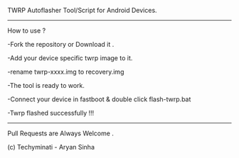 TWRP Autoflasher Tool/Script for Android Devices.

----------------------------------------------------

How to use ?

-Fork the repository or Download it .

-Add your device specific twrp image to it.

-rename twrp-xxxx.img to recovery.img

-The tool is ready to work.

-Connect your device in fastboot & double click flash-twrp.bat

-Twrp flashed successfully !!!

---------------------------------------------------------------
Pull Requests are Always Welcome .

(c) Techyminati - Aryan Sinha
